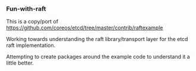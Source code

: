 ### Fun-with-raft 

This is a copy/port of https://github.com/coreos/etcd/tree/master/contrib/raftexample 

Working towards understanding the raft library/transport layer for the etcd raft implementation. 

Attempting to create packages around the example code to understand it a little better. 